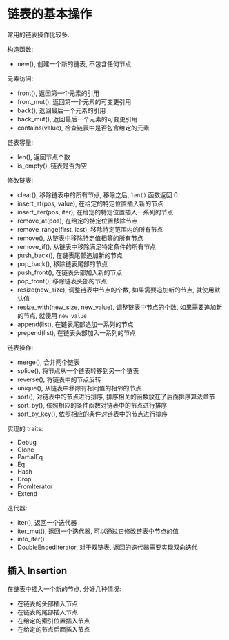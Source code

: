 # 链表的基本操作

常用的链表操作比较多.

构造函数:

- new(), 创建一个新的链表, 不包含任何节点

元素访问:

- front(), 返回第一个元素的引用
- front_mut(), 返回第一个元素的可变更引用
- back(), 返回最后一个元素的引用
- back_mut(), 返回最后一个元素的可变更引用
- contains(value), 检查链表中是否包含给定的元素

链表容量:

- len(), 返回节点个数
- is_empty(), 链表是否为空

修改链表:

- clear(), 移除链表中的所有节点, 移除之后, `len()` 函数返回 0
- insert_at(pos, value), 在给定的特定位置插入新的节点
- insert_iter(pos, iter), 在给定的特定位置插入一系列的节点
- remove_at(pos), 在给定的特定位置移除节点
- remove_range(first, last), 移除特定范围内的所有节点
- remove(), 从链表中移除特定值相等的所有节点
- remove_if(), 从链表中移除满足特定条件的所有节点
- push_back(), 在链表尾部追加新的节点
- pop_back(), 移除链表尾部的节点
- push_front(), 在链表头部加入新的节点
- pop_front(), 移除链表头部的节点
- resize(new_size), 调整链表中节点的个数, 如果需要追加新的节点, 就使用默认值
- resize_with(new_size, new_value), 调整链表中节点的个数, 如果需要追加新的节点, 就使用 `new_value`
- append(list), 在链表尾部追加一系列的节点
- prepend(list), 在链表头部加入一系列的节点

链表操作:

- merge(), 合并两个链表
- splice(), 将节点从一个链表转移到另一个链表
- reverse(), 将链表中的节点反转
- unique(), 从链表中移除有相同值的相邻的节点
- sort(), 对链表中的节点进行排序, 排序相关的函数放在了后面排序算法章节
- sort_by(), 依照相应的条件函数对链表中的节点进行排序
- sort_by_key(), 依照相应的条件对链表中的节点进行排序

实现的 traits:

- Debug
- Clone
- PartialEq
- Eq
- Hash
- Drop
- FromIterator
- Extend

迭代器:

- iter(), 返回一个迭代器
- iter_mut(), 返回一个迭代器, 可以通过它修改链表中节点的值
- into_iter()
- DoubleEndedIterator, 对于双链表, 返回的迭代器需要实现双向迭代

## 插入 Insertion

在链表中插入一个新的节点, 分好几种情况:

- 在链表的头部插入节点
- 在链表的尾部插入节点
- 在给定的索引位置插入节点
- 在给定的节点后面插入节点
